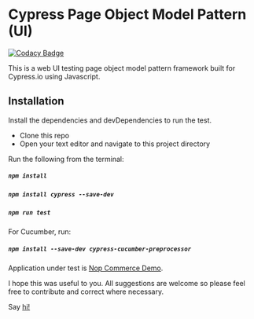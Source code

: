 # Cypress Page Object Model Pattern (UI)
[![Codacy Badge](https://api.codacy.com/project/badge/Grade/82114c3232e84038b6dfbf66cfe01360)](https://www.codacy.com/manual/bidemiajala/cy-ui-framework?utm_source=github.com&amp;utm_medium=referral&amp;utm_content=bidemiajala/cy-ui-framework&amp;utm_campaign=Badge_Grade)

This is a web UI testing page object model pattern framework built for Cypress.io using Javascript.

## Installation
Install the dependencies and devDependencies to run the test.
- Clone this repo
- Open your text editor and navigate to this project directory

Run the following from the terminal:

##### `npm install`
##### `npm install cypress --save-dev`
##### `npm run test`

For Cucumber, run:
##### `npm install --save-dev cypress-cucumber-preprocessor`

Application under test is [Nop Commerce Demo](https://admin-demo.nopcommerce.com).

I hope this was useful to you. All suggestions are welcome so please feel free to contribute and correct where necessary.

Say [hi!](https://bidemi.xyz)